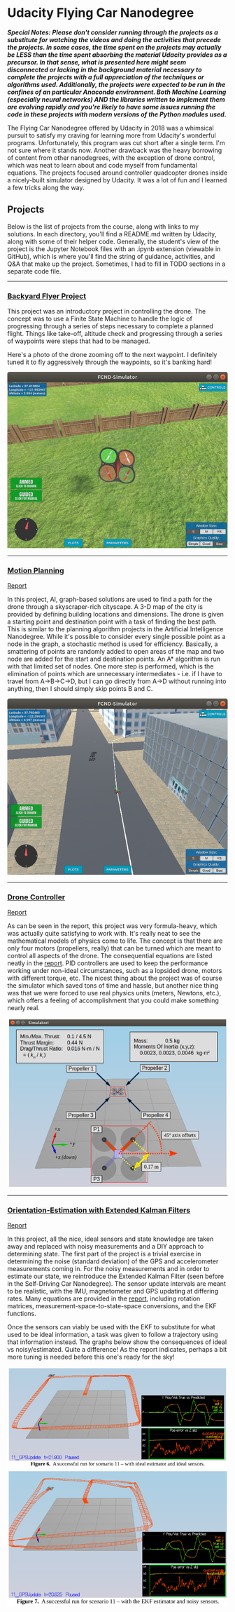 # Udacity Flying Car Nanodegree

_**Special Notes:  Please don't consider running through the projects as a substitute for watching the videos and doing the activities that precede the projects.  In some cases, the time spent on the projects may actually be LESS than the time spent absorbing the material Udacity provides as a precursor.  In that sense, what is presented here might seem disconnected or lacking in the background material necessary to complete the projects with a full appreciation of the techniques or algorithms used.  Additionally, the projects were expected to be run in the confines of an particular Anaconda environment.  Both Machine Learning (especially neural networks) AND the libraries written to implement them are evolving rapidly and you're likely to have some issues running the code in these projects with modern versions of the Python modules used.**_

The Flying Car Nanodegree offered by Udacity in 2018 was a whimsical pursuit to satisfy my craving for learning more from Udacity's wonderful programs.  Unfortunately, this program was cut short after a single term.  I'm not sure where it stands now.  Another drawback was the heavy borrowing of content from other nanodegrees, with the exception of drone control, which was neat to learn about and code myself from fundamental equations.  The projects focused around controller quadcopter drones inside a nicely-built simulator designed by Udacity.  It was a lot of fun and I learned a few tricks along the way.

## Projects
Below is the list of projects from the course, along with links to my solutions.  In each directory, you'll find a README.md written by Udacity, along with some of their helper code.  Generally, the student's view of the project is the Jupyter Notebook files with an .ipynb extension (viewable in GitHub), which is where you'll find the string of guidance, activities, and Q&A that make up the project.  Sometimes, I had to fill in TODO sections in a separate code file.
<hr>

### [Backyard Flyer Project](./Backyard-Flyer)

This project was an introductory project in controlling the drone.  The concept was to use a Finite State Machine to handle the logic of progressing through a series of steps necessary to complete a planned flight.  Things like take-off, altitude check and progressing through a series of waypoints were steps that had to be managed.

Here's a photo of the drone zooming off to the next waypoint.  I definitely tuned it to fly aggressively through the waypoints, so it's banking hard!

![Backyard-Flyer](./Backyard-Flyer/backyard_flyer.png)

<hr>

### [Motion Planning](./Motion-Planning)

[Report](./Motion-Planning/report.pdf)

In this project, AI, graph-based solutions are used to find a path for the drone through a skyscraper-rich cityscape.  A 3-D map of the city is provided by defining building locations and dimensions.  The drone is given a starting point and destination point with a task of finding the best path.  This is similar to the planning algorithm projects in the Artificial Intelligence Nanodegree.  While it's possible to consider every single possible point as a node in the graph, a stochastic method is used for efficiency.  Basically, a smattering of points are randomly added to open areas of the map and two node are added for the start and destination points.  An A* algorithm is run with that limited set of nodes.  One more step is performed, which is the elimination of points which are unnecessary intermediates - i.e. if I have to travel from A->B->C->D, but I can go directly from A->D without running into anything, then I should simply skip points B and C.

![Motion Planning](./Motion-Planning/motion_planning_1.png)

<hr>

### [Drone Controller](./Drone-Controller)

[Report](./Drone-Controller/report.pdf)

As can be seen in the report, this project was very formula-heavy, which was actually quite satisfying to work with.  It's really neat to see the mathematical models of physics come to life.  The concept is that there are only four motors (propellers, really) that can be turned which are meant to control all aspects of the drone.  The consequential equations are listed neatly in the [report](./Drone-Controller/report.pdf).  PID controllers are used to keep the performance working under non-ideal circumstances, such as a lopsided drone, motors with different torque, etc.  The nicest thing about the project was of course the simulator which saved tons of time and hassle, but another nice thing was that we were forced to use real physics units (meters, Newtons, etc.), which offers a feeling of accomplishment that you could make something nearly real.

![Drone Controller](./Drone-Controller/drone_controller.png)

<hr>

### [Orientation-Estimation with Extended Kalman Filters](./Orientation-Estimation)

[Report](./Orientation-Estimation/report.pdf)

In this project, all the nice, ideal sensors and state knowledge are taken away and replaced with noisy measurements and a DIY approach to determining state.  The first part of the project is a trivial exercise in determining the noise (standard deviation) of the GPS and accelerometer measurements coming in.  For the noisy measurements and in order to estimate our state, we reintroduce the Extended Kalman Filter (seen before in the Self-Driving Car Nanodegree).  The sensor update intervals are meant to be realistic, with the IMU, magnetometer and GPS updating at differing rates.  Many equations are provided in the [report](./Orientation-Estimation/report.pdf), including rotation matrices, measurement-space-to-state-space conversions, and the EKF functions.

Once the sensors can viably be used with the EKF to substitute for what used to be ideal information, a task was given to follow a trajectory using that information instead.  The graphs below show the consequences of ideal vs noisy/estimated.  Quite a difference!  As the report indicates, perhaps a bit more tuning is needed before this one's ready for the sky!

![Ideal Estimators and Sensors](./Orientation-Estimation/ideal_estimator_sensors.png)
![EKF Estimators and Noisy Sensors](./Orientation-Estimation/noisy_estimator_sensors.png)
